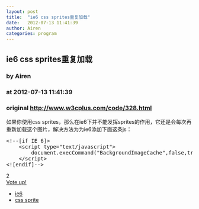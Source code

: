 ```yaml
---
layout: post
title:  "ie6 css sprites重复加载"
date:   2012-07-13 11:41:39
author: Airen
categories: program
---
```


## ie6 css sprites重复加载
### by Airen
### at 2012-07-13 11:41:39
### original <http://www.w3cplus.com/code/328.html>

<div><div><div><p>如果你使用css sprites，那么在ie6下并不能发挥sprites的作用，它还是会每次再重新加载这个图片，解决方法为为ie6添加下面这条js：</p>
<pre>&lt;!--[if IE 6]&gt;
    &lt;script type=&quot;text/javascript&quot;&gt;
        document.execCommand(&quot;BackgroundImageCache&quot;,false,true);
    &lt;/script&gt;
&lt;![endif]--&gt;</pre></div></div></div><div><div><div><div>
      <div>2</div>
                  <a href="http://www.w3cplus.com/vote/node/328/1/vote/alternate/n3XSEcjMd5goSDJQuN-6Q16RJvMjfV3LSbUTwFcMuTo/nojs" rel="nofollow">
                <div title="Vote up!"></div>
          <div>Vote up!</div>
              </a>
                </div>
</div></div></div><div><ul><li><a href="http://www.w3cplus.com/blog/tags/159.html">ie6</a></li><li><a href="http://www.w3cplus.com/blog/tags/40.html">css sprite</a></li></ul></div><img src="http://www1.feedsky.com/t1/659938800/W3CPlus/feedsky/s.gif?r=http://www.w3cplus.com/code/328.html" border="0" height="0" width="0">